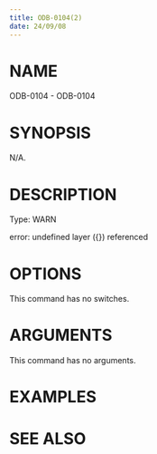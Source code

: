 ```yaml
---
title: ODB-0104(2)
date: 24/09/08
---
```


# NAME

ODB-0104 - ODB-0104

# SYNOPSIS

N/A.

# DESCRIPTION

Type: WARN

error: undefined layer ({}) referenced

# OPTIONS

This command has no switches.

# ARGUMENTS

This command has no arguments.

# EXAMPLES

# SEE ALSO
